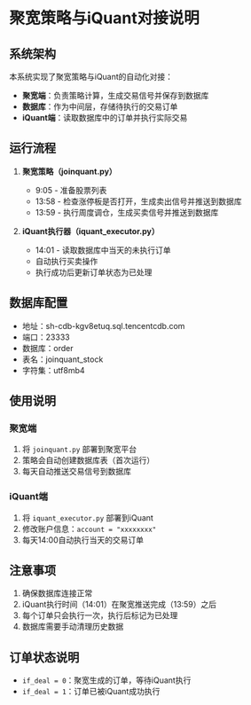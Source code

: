 # 聚宽策略与iQuant对接说明

## 系统架构

本系统实现了聚宽策略与iQuant的自动化对接：
- **聚宽端**：负责策略计算，生成交易信号并保存到数据库
- **数据库**：作为中间层，存储待执行的交易订单
- **iQuant端**：读取数据库中的订单并执行实际交易

## 运行流程

1. **聚宽策略（joinquant.py）**
   - 9:05 - 准备股票列表
   - 13:58 - 检查涨停板是否打开，生成卖出信号并推送到数据库
   - 13:59 - 执行周度调仓，生成买卖信号并推送到数据库

2. **iQuant执行器（iquant_executor.py）**
   - 14:01 - 读取数据库中当天的未执行订单
   - 自动执行买卖操作
   - 执行成功后更新订单状态为已处理

## 数据库配置

- 地址：sh-cdb-kgv8etuq.sql.tencentcdb.com
- 端口：23333
- 数据库：order
- 表名：joinquant_stock
- 字符集：utf8mb4

## 使用说明

### 聚宽端
1. 将 `joinquant.py` 部署到聚宽平台
2. 策略会自动创建数据库表（首次运行）
3. 每天自动推送交易信号到数据库

### iQuant端
1. 将 `iquant_executor.py` 部署到iQuant
2. 修改账户信息：`account = "xxxxxxxx"`
3. 每天14:00自动执行当天的交易订单

## 注意事项

1. 确保数据库连接正常
2. iQuant执行时间（14:01）在聚宽推送完成（13:59）之后
3. 每个订单只会执行一次，执行后标记为已处理
4. 数据库需要手动清理历史数据

## 订单状态说明

- `if_deal = 0`：聚宽生成的订单，等待iQuant执行
- `if_deal = 1`：订单已被iQuant成功执行 